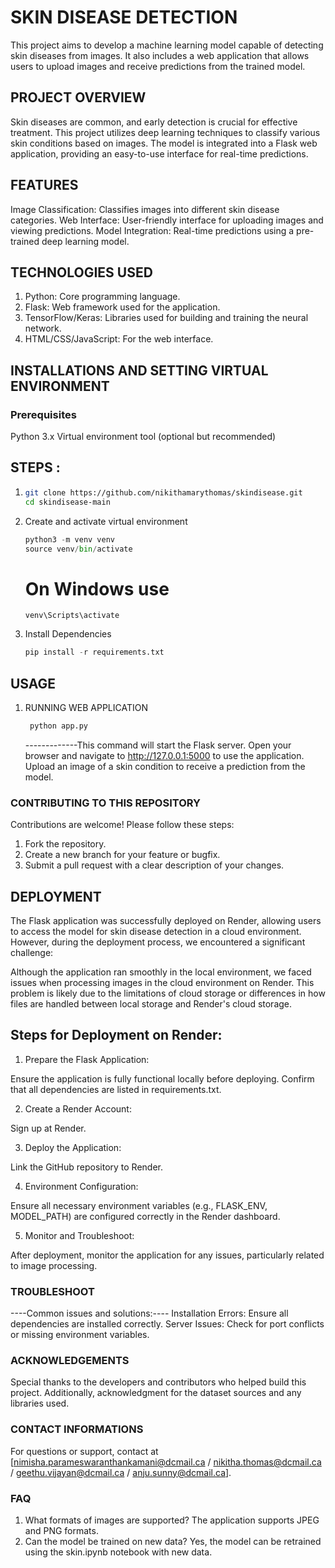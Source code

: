 # SKIN DISEASE DETECTION

This project aims to develop a machine learning model capable of detecting skin diseases from images. It also includes a web application that allows users to upload images and receive predictions from the trained model.

## PROJECT OVERVIEW 
Skin diseases are common, and early detection is crucial for effective treatment. This project utilizes deep learning techniques to classify various skin conditions based on images. The model is integrated into a Flask web application, providing an easy-to-use interface for real-time predictions.

## FEATURES
Image Classification: Classifies images into different skin disease categories.
Web Interface: User-friendly interface for uploading images and viewing predictions.
Model Integration: Real-time predictions using a pre-trained deep learning model.

## TECHNOLOGIES USED
1. Python: Core programming language.
2. Flask: Web framework used for the application.
3. TensorFlow/Keras: Libraries used for building and training the neural network.
4. HTML/CSS/JavaScript: For the web interface.


## INSTALLATIONS AND SETTING VIRTUAL ENVIRONMENT

### Prerequisites
Python 3.x
Virtual environment tool (optional but recommended)

## STEPS : 
1) ``` bash
   git clone https://github.com/nikithamarythomas/skindisease.git
   cd skindisease-main
   ```

2) Create and activate virtual environment
   ``` python 
   python3 -m venv venv
   source venv/bin/activate  
   ```
   # On Windows use 
   `venv\Scripts\activate`

3) Install Dependencies
    ``` python
    pip install -r requirements.txt
    ```

## USAGE 

1) RUNNING WEB APPLICATION
   ``` bash
    python app.py
   ```

     -------------This command will start the Flask server. Open your browser and navigate to http://127.0.0.1:5000 to use the application.
    Upload an image of a skin condition to receive a prediction from the model.


### CONTRIBUTING TO THIS REPOSITORY
Contributions are welcome! Please follow these steps:

1) Fork the repository.
2) Create a new branch for your feature or bugfix.
3) Submit a pull request with a clear description of your changes.

## DEPLOYMENT
The Flask application was successfully deployed on Render, allowing users to access the model for skin disease detection in a cloud environment. However, during the deployment process, we encountered a significant challenge:

Although the application ran smoothly in the local environment, we faced issues when processing images in the cloud environment on Render. This problem is likely due to the limitations of cloud storage or differences in how files are handled between local storage and Render's cloud storage.

## Steps for Deployment on Render:
1) Prepare the Flask Application:

Ensure the application is fully functional locally before deploying.
Confirm that all dependencies are listed in requirements.txt.

2) Create a Render Account:

Sign up at Render.

3) Deploy the Application:

Link the GitHub repository to Render.

4) Environment Configuration:

Ensure all necessary environment variables (e.g., FLASK_ENV, MODEL_PATH) are configured correctly in the Render dashboard.

5) Monitor and Troubleshoot:

After deployment, monitor the application for any issues, particularly related to image processing.


### TROUBLESHOOT
----Common issues and solutions:----
Installation Errors: Ensure all dependencies are installed correctly.
Server Issues: Check for port conflicts or missing environment variables.


### ACKNOWLEDGEMENTS
Special thanks to the developers and contributors who helped build this project. Additionally, acknowledgment for the dataset sources and any libraries used.

### CONTACT INFORMATIONS
For questions or support, contact at [nimisha.parameswaranthankamani@dcmail.ca / nikitha.thomas@dcmail.ca / geethu.vijayan@dcmail.ca / anju.sunny@dcmail.ca].

### FAQ
1) What formats of images are supported?
   The application supports JPEG and PNG formats.
2) Can the model be trained on new data?
   Yes, the model can be retrained using the skin.ipynb notebook with new data.
